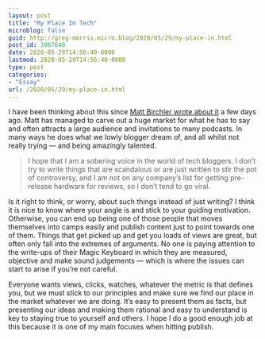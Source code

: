 ```yaml
---
layout: post
title: "My Place In Tech"
microblog: false
guid: http://greg-morris.micro.blog/2020/05/29/my-place-in.html
post_id: 3987648
date: 2020-05-29T14:56:40-0000
lastmod: 2020-05-29T14:56:40-0000
type: post
categories:
- "Essay"
url: /2020/05/29/my-place-in.html
---
```

<!--kg-card-begin: html--><div>
<div>
<p>I have been thinking about this since <a href="https://birchtree.me/blog/my-place-in-tech/">Matt Birchler wrote about it</a> a few days ago. Matt has managed to carve out a huge market for what he has to say and often attracts a large audience and invitations to many podcasts. In many ways he does what we lowly blogger dream of, and all whilst not really trying — and being amazingly talented.</p>
<blockquote><p>I hope that I am a sobering voice in the world of tech bloggers. I don’t try to write things that are scandalous or are just written to stir the pot of controversy, and I am not on any company’s list for getting pre-release hardware for reviews, so I don’t tend to go viral.</p></blockquote>
<p>Is it right to think, or worry, about such things instead of just writing? I think it is nice to know where your angle is and stick to your guiding motivation. Otherwise, you can end up being one of those people that moves themselves into camps easily and publish content just to point towards one of them. Things that get picked up and get you loads of views are great, but often only fall into the extremes of arguments. No one is paying attention to the write-ups of their Magic Keyboard in which they are measured, objective and make sound judgements — which is where the issues can start to arise if you’re not careful.</p>
<p>Everyone wants views, clicks, watches, whatever the metric is that defines you, but we must stick to our principles and make sure we find our place in the market whatever we are doing. It’s easy to present them as facts, but presenting our ideas and making them rational and easy to understand is key to staying true to yourself and others. I hope I do a good enough job at this because it is one of my main focuses when hitting publish.</p>
</div>
</div>
<!--kg-card-end: html-->
